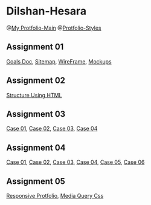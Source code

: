 # Dilshan-Hesara
@[My Protfolio-Main](https://dilshan-hesara.github.io/my-portfolio/) 
@[Protfolio-Styles](https://dilshanhesara.vercel.app/)

## Assignment 01
[Goals Doc](https://drive.google.com/file/d/1FW-k5dJ_xbadFVEwNkQF5hNZoqfvRipg/view?usp=sharing),
[Sitemap](https://drive.google.com/file/d/1w18_XTrhIYnOhvSd-ZgMIFdqlnd9oe70/view?usp=sharing),
[WireFrame](https://drive.google.com/file/d/1kF-y26nOzVvgUU7lNvgyfHEEs3-_Ip3T/view?usp=sharing),
[Mockups](https://www.figma.com/design/Xu7z9i6AvT12Oo2hnHRDC9/My-Site-Mockup?node-id=0-1&t=Sirnzv4czfSQ9Agz-1)

## Assignment 02
[Structure Using HTML](https://github.com/Dilshan-hesara/my-portfolio/blob/main/index.html)


## Assignment 03

[Case 01](https://github.com/Dilshan-hesara/Simple-Web/blob/master/Assignment/assignment%2003%20-%20Part%2001%5BCase-01%5D.html),
[Case 02](https://github.com/Dilshan-hesara/Simple-Web/blob/master/Assignment/assignment%2003%20-%20Part%2001%5BCase-02%5D.html),
[Case 03](https://github.com/Dilshan-hesara/Simple-Web/blob/master/Assignment/assignment%2003%20-%20Part%2001%5BCase-03%5D.html),
[Case 04](https://github.com/Dilshan-hesara/Simple-Web/blob/master/Assignment/assignment%2003%20-%20Part%2001%5BCase-04%5D.html)


## Assignment 04

[Case 01](https://github.com/Dilshan-hesara/Simple-Web/blob/master/Assignment/assignment%2004%20-%20%5BCase-01%5D.html),
[Case 02](https://github.com/Dilshan-hesara/Simple-Web/blob/master/Assignment/assignment%2004%20-%20%5BCase-02%5D.html),
[Case 03](https://github.com/Dilshan-hesara/Simple-Web/blob/master/Assignment/assignment%2004%20-%20%5BCase-03%5D.html),
[Case 04](https://github.com/Dilshan-hesara/Simple-Web/blob/master/Assignment/assignment%2004%20-%20%5BCase-04%5D.html),
[Case 05](https://github.com/Dilshan-hesara/Simple-Web/blob/master/Assignment/assignment%2004%20-%20%5BCase-05%5D.html),
[Case 06](https://github.com/Dilshan-hesara/Simple-Web/blob/master/Assignment/assignment%2004%20-%20%5BCase-06%5D.html)


## Assignment 05

[Responsive Protfolio](https://dilshanhesara.vercel.app/),
[Media Query Css](https://github.com/Dilshan-hesara/my-portfolio/blob/style/style/media.css)
